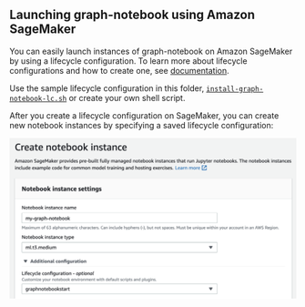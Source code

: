 ## Launching graph-notebook using Amazon SageMaker
You can easily launch instances of graph-notebook on Amazon SageMaker by using a lifecycle configuration. To learn more about lifecycle configurations and how to create one, see [documentation](https://docs.aws.amazon.com/sagemaker/latest/dg/notebook-lifecycle-config.html).

Use the sample lifecycle configuration in this folder, [`install-graph-notebook-lc.sh`](install-graph-notebook-lc.sh) or create your own shell script. 

After you create a lifecycle configuration on SageMaker, you can create new notebook instances by specifying a saved lifecycle configuration:

![create-a-notebook](/././images/Create-Notebook-Instance.png)
